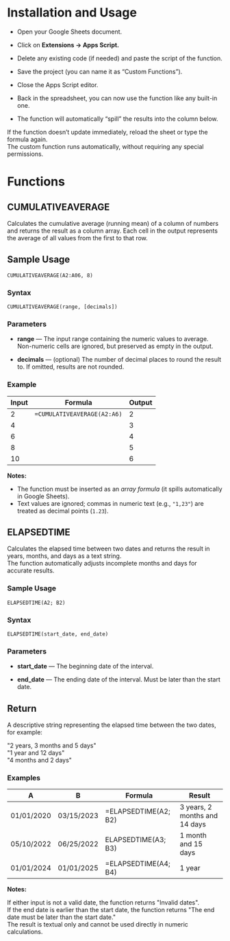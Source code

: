 # Installation and Usage

- Open your Google Sheets document.
- Click on **Extensions → Apps Script.**
- Delete any existing code (if needed) and paste the script of the function.
- Save the project (you can name it as “Custom Functions”).
- Close the Apps Script editor.
- Back in the spreadsheet, you can now use the function like any built-in one.

- The function will automatically “spill” the results into the column below.

If the function doesn’t update immediately, reload the sheet or type the formula again. \
The custom function runs automatically, without requiring any special permissions.

# Functions

## CUMULATIVEAVERAGE

Calculates the cumulative average (running mean) of a column of numbers and returns the result as a column array.
Each cell in the output represents the average of all values from the first to that row.

## Sample Usage

```CUMULATIVEAVERAGE(A2:A06, 8)```

### Syntax

```CUMULATIVEAVERAGE(range, [decimals])```

### Parameters

- **range** — The input range containing the numeric values to average.
Non-numeric cells are ignored, but preserved as empty in the output.

- **decimals** — (optional) The number of decimal places to round the result to.
If omitted, results are not rounded.

### Example
| Input | Formula | Output |
|-------|----------|--------|
| 2 | ```=CUMULATIVEAVERAGE(A2:A6)``` | 2 |
| 4 |  | 3 |
| 6 |  | 4 |
| 8 |  | 5 |
| 10 |  | 6 |

**Notes:**
- The function must be inserted as an *array formula* (it spills automatically in Google Sheets).  
- Text values are ignored; commas in numeric text (e.g., `"1,23"`) are treated as decimal points (`1.23`).

## ELAPSEDTIME

Calculates the elapsed time between two dates and returns the result in years, months, and days as a text string. \
The function automatically adjusts incomplete months and days for accurate results.

### Sample Usage

```ELAPSEDTIME(A2; B2)```

### Syntax

```ELAPSEDTIME(start_date, end_date)```

### Parameters

- **start_date** — The beginning date of the interval.

- **end_date** — The ending date of the interval. Must be later than the start date.

## Return

A descriptive string representing the elapsed time between the two dates, for example:

"2 years, 3 months and 5 days" \
"1 year and 12 days" \
"4 months and 2 days"

### Examples
| A | B | Formula | Result |
|-----|-----|----------|-------|
| 01/01/2020 | 03/15/2023 | =ELAPSEDTIME(A2; B2) | 3 years, 2 months and 14 days |
| 05/10/2022 | 06/25/2022 | ELAPSEDTIME(A3; B3) | 1 month and 15 days |
| 01/01/2024 | 01/01/2025 | =ELAPSEDTIME(A4; B4) | 1 year |

**Notes:**

If either input is not a valid date, the function returns "Invalid dates". \
If the end date is earlier than the start date, the function returns "The end date must be later than the start date." \
The result is textual only and cannot be used directly in numeric calculations.
